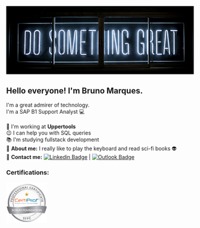 <img width="auto" src="https://github.com/bM4rques/bM4rques/blob/master/img/banner.jpg?raw=true">

## Hello everyone! I'm Bruno Marques.

I'm a great admirer of technology.
<br/> I'm a SAP B1 Support Analyst :computer:
<br/>
<br/>:muscle: I'm working at **Uppertools**
<br/>:wink: I can help you with SQL queries
<br/>:books: I'm studying fullstack development
<br/>:musical_keyboard: **About me:** I really like to play the keyboard and read sci-fi books :alien:
<br/>:e-mail: **Contact me:** [![Linkedin Badge](https://img.shields.io/badge/-BrunoMarques-blue?style=flat-square&logo=Linkedin&logoColor=white&link=https://www.linkedin.com/in/buenobruno/)](https://www.linkedin.com/in/buenobruno/) | [![Outlook Badge](https://img.shields.io/badge/-bruno.b.marques@hotmail.com-darkblue?style=flat-square&logo=Microsoft&logoColor=white&link=mailto:bruno.b.marques@hotmail.com)](mailto:bruno.b.marques@hotmail.com)

### Certifications:
[<img width="110" src="https://github.com/bM4rques/bM4rques/blob/master/img/scrum-foundation-professional-certificate.png">](https://www.youracclaim.com/badges/5c3e91f8-d533-40ae-aea4-da6e82988d1b?source=linked_in_profile)
